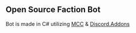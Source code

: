 ## Open Source Faction Bot

Bot is made in C# utilizing [MCC](https://github.com/MCCTeam/Minecraft-Console-Client) & [Discord.Addons](https://github.com/foxbot/Discord.Addons.Interactive)
